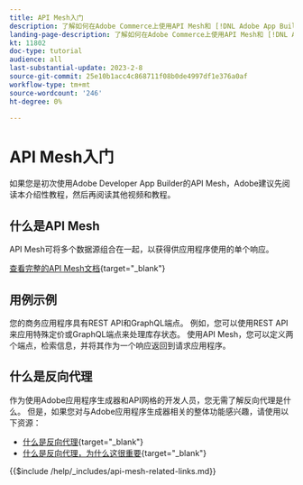 ```yaml
---
title: API Mesh入门
description: 了解如何在Adobe Commerce上使用API Mesh和 [!DNL Adobe App Builder]. 了解有关安装Adobe应用程序生成器、处理项目、创建图形反向代理等的信息。
landing-page-description: 了解如何在Adobe Commerce上使用API Mesh和 [!DNL Adobe App Builder]. 了解如何安装AdobeIO、处理项目、创建图形反向代理等。
kt: 11802
doc-type: tutorial
audience: all
last-substantial-update: 2023-2-8
source-git-commit: 25e10b1acc4c868711f08b0de4997df1e376a0af
workflow-type: tm+mt
source-wordcount: '246'
ht-degree: 0%

---
```


# API Mesh入门

如果您是初次使用Adobe Developer App Builder的API Mesh，Adobe建议先阅读本介绍性教程，然后再阅读其他视频和教程。

## 什么是API Mesh

API Mesh可将多个数据源组合在一起，以获得供应用程序使用的单个响应。

[查看完整的API Mesh文档](https://developer.adobe.com/graphql-mesh-gateway/gateway/overview/){target="_blank"}

## 用例示例

您的商务应用程序具有REST API和GraphQL端点。 例如，您可以使用REST API来应用特殊定价或GraphQL端点来处理库存状态。 使用API Mesh，您可以定义两个端点，检索信息，并将其作为一个响应返回到请求应用程序。

## 什么是反向代理

作为使用Adobe应用程序生成器和API网格的开发人员，您无需了解反向代理是什么。 但是，如果您对与Adobe应用程序生成器相关的整体功能感兴趣，请使用以下资源：

* [什么是反向代理](https://www.imperva.com/learn/performance/reverse-proxy/){target="_blank"}
* [什么是反向代理，为什么这很重要](https://blog.hubspot.com/website/reverse-proxy){target="_blank"}

{{$include /help/_includes/api-mesh-related-links.md}}
